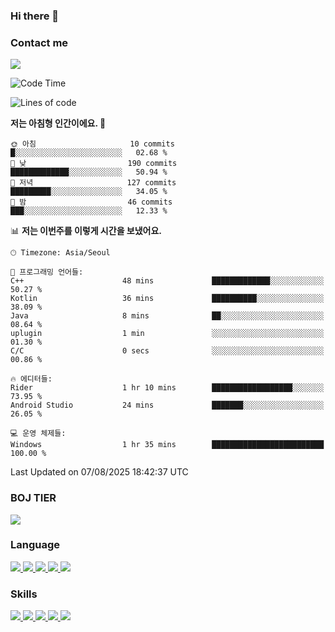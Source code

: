 ### Hi there 👋

<!-- Contact me-->
### Contact me
<a href="mailto:hiko1931@gmail.com">
    <img src="https://img.shields.io/badge/Gmail-D14836?logo=gmail&logoColor=white">
</a>

<!--START_SECTION:waka-->
![Code Time](http://img.shields.io/badge/Code%20Time-524%20hrs%2017%20mins-blue)

![Lines of code](https://img.shields.io/badge/%EC%A0%80%EB%8A%94%20%EC%97%AC%ED%83%9C%EA%B9%8C%EC%A7%80%20-3.2%20million%20%EC%A4%84%EC%9D%98%20%EC%BD%94%EB%93%9C%EB%A5%BC%20%EC%9E%91%EC%84%B1%ED%96%88%EC%96%B4%EC%9A%94.-blue)

**저는 아침형 인간이에요. 🐤** 

```text
🌞 아침                     10 commits          █░░░░░░░░░░░░░░░░░░░░░░░░   02.68 % 
🌆 낮　                     190 commits         █████████████░░░░░░░░░░░░   50.94 % 
🌃 저녁                     127 commits         █████████░░░░░░░░░░░░░░░░   34.05 % 
🌙 밤　                     46 commits          ███░░░░░░░░░░░░░░░░░░░░░░   12.33 % 
```


📊 **저는 이번주를 이렇게 시간을 보냈어요.** 

```text
🕑︎ Timezone: Asia/Seoul

💬 프로그래밍 언어들: 
C++                      48 mins             █████████████░░░░░░░░░░░░   50.27 % 
Kotlin                   36 mins             ██████████░░░░░░░░░░░░░░░   38.09 % 
Java                     8 mins              ██░░░░░░░░░░░░░░░░░░░░░░░   08.64 % 
uplugin                  1 min               ░░░░░░░░░░░░░░░░░░░░░░░░░   01.30 % 
C/C                      0 secs              ░░░░░░░░░░░░░░░░░░░░░░░░░   00.86 % 

🔥 에디터들: 
Rider                    1 hr 10 mins        ██████████████████░░░░░░░   73.95 % 
Android Studio           24 mins             ███████░░░░░░░░░░░░░░░░░░   26.05 % 

💻 운영 체제들: 
Windows                  1 hr 35 mins        █████████████████████████   100.00 % 
```


 Last Updated on 07/08/2025 18:42:37 UTC
<!--END_SECTION:waka-->

<!-- BOJ -->
### BOJ TIER
[![](http://mazassumnida.wtf/api/v2/generate_badge?boj=swifter)](https://solved.ac/swifter)

### Language
<a href="https://java.com">
    <img src="https://img.shields.io/badge/Java-007396?logo=java&logoColor=white">
</a>
<a href="https://kotlinlang.org">
    <img src="https://img.shields.io/badge/Kotlin-7F52FF?logo=kotlin&logoColor=white">
</a>
<a href="https://developer.mozilla.org/ko/docs/Web/JavaScript">
    <img src="https://img.shields.io/badge/JavaScript-F7DF1E?logo=javascript&logoColor=white">
</a>
<a href="https://isocpp.org/">
    <img src="https://img.shields.io/badge/C++-00599C?logo=cplusplus&logoColor=white">
</a>
<a href="https://learn.microsoft.com/ko-kr/dotnet/csharp/">
    <img src="https://img.shields.io/badge/csharp-239120?logo=csharp&logoColor=white">
</a>


### Skills
<a href="https://developer.android.com">
    <img src="https://img.shields.io/badge/Android-3DDC84?logo=android&logoColor=white">
</a>
<a href="https://reactivex.io">
    <img src="https://img.shields.io/badge/ReactiveX-B7178C?logo=ReactiveX&logoColor=white">
</a>
<a href="https://nodejs.org">
    <img src="https://img.shields.io/badge/Node.js-339933?logo=node.js&logoColor=white">
</a>
<a href="https://unity.com/kr">
    <img src="https://img.shields.io/badge/unity-FFFFFF?logo=unity&logoColor=black">
</a>
<a href="https://www.unrealengine.com/ko">
    <img src="https://img.shields.io/badge/unrealengine-0E1128?logo=unrealengine&logoColor=white">
</a>
